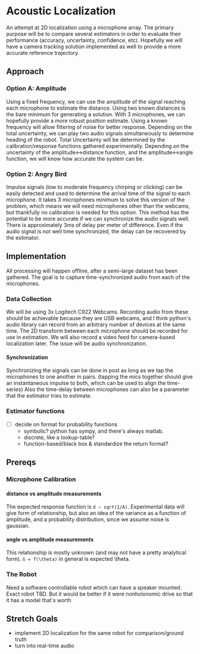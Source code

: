 # Acoustic Localization

An attempt at 2D localization using a microphone array.
The primary purpose will be to compare several estimators in order to evaluate their performance (accuracy, uncertainty, confidence, etc).
Hopefully we will have a camera tracking solution implemented as well to provide a more accurate reference trajectory.

## Approach

### **Option A:** Amplitude

Using a fixed frequency, we can use the amplitude of the signal reaching each microphone to estimate the distance.
Using two known distances is the bare minimum for generating a solution. With 3 microphones, we can hopefully provide a more robust position estimate.
Using a known frequency will allow filtering of noise for better response. Depending on the total uncertainty, we can play two audio signals simultaneously to determine heading of the robot.
Total Uncertainty will be determined by the calibration/response functions gathered experimentally.
Depending on the uncertainty of the amplitude<->distance function, and the amplitude<->angle function, we will know how accurate the system can be.

### **Option 2:** Angry Bird

Impulse signals (low to moderate frequency chirping or clicking) can be easily detected and used to determine the arrival time of the signal to each microphone.
It takes 3 microphones minimum to solve this version of the problem, which means we will need microphones other than the webcams, but thankfully no calibration is needed for this option.
This method has the potential to be more accurate if we can synchronize the audio signals well.
There is approximately 3ms of delay per meter of difference.
Even if the audio signal is not well time synchronized, the delay can be recovered by the estimator.

## **Implementation**

All processing will happen offline, after a semi-large dataset has been gathered. The goal is to capture time-synchronized audio from each of the microphones.

### Data Collection

We will be using 3x Logitech C922 Webcams.
Recording audio from these should be achievable because they are USB webcams, and I think python's audio library can record from an arbitrary number of devices at the same time.
The 2D transform between each microphone should be recorded for use in estimation.
We will also record a video feed for camera-based localization later.
The issue will be audio synchronization.

#### Synchronization

Synchronizing the signals can be done in post as long as we tap the microphones to one another in pairs.
(tapping the mics together should give an instantaneous impulse to both, which can be used to align the time-series)
Also the time-delay between microphones can also be a parameter that the estimator tries to estimate.

### Estimator functions

- [ ] decide on format for probability functions
  - symbolic? python has sympy, and there's always matlab.
  - discrete, like a lookup-table?
  - function-based/black box & standardize the return format?

## Prereqs

### Microphone Calibration

#### distance vs amplitude measurements

The expected response function is ```d ~ sqrt(1/A)```. Experimental data will give form of relationship, but also an idea of the variance as a function of amplitude, and a probability distribution, since we assume noise is gaussian.

#### angle vs amplitude measurements

This relationship is mostly unknown (and may not have a pretty analytical form).  ```G = f(\theta)``` in general is expected \theta.

### The Robot

Need a software controllable robot which can have a speaker mounted.
Exact robot TBD. But it would be better if it were nonholonomic drive so that it has a model that's worth

## Stretch Goals

- implement 2D localization for the same robot for comparison/ground truth
- turn into real-time audio
